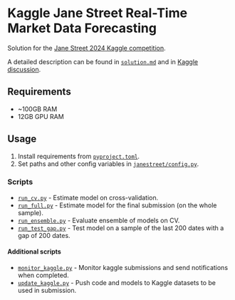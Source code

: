# Kaggle Jane Street Real-Time Market Data Forecasting

Solution for the [Jane Street 2024 Kaggle competition](https://www.kaggle.com/competitions/jane-street-real-time-market-data-forecasting/overview).

A detailed description can be found in [`solution.md`](solution.md) and in [Kaggle discussion](https://www.kaggle.com/competitions/jane-street-real-time-market-data-forecasting/discussion/556542).

## Requirements

- ~100GB RAM
- 12GB GPU RAM

## Usage

1. Install requirements from [`pyproject.toml`](pyproject.toml).
2. Set paths and other config variables in [`janestreet/config.py`](janestreet/config.py).

### Scripts

- [`run_cv.py`](scripts/python/run_cv.py) - Estimate model on cross-validation.
- [`run_full.py`](scripts/python/run_full.py) - Estimate model for the final submission (on the whole sample).
- [`run_ensemble.py`](scripts/python/run_ensemble.py) - Evaluate ensemble of models on CV.
- [`run_test_gap.py`](scripts/python/run_test_gap.py) - Test model on a sample of the last 200 dates with a gap of 200 dates.

#### Additional scripts

- [`monitor_kaggle.py`](scripts/python/monitor_kaggle.py) - Monitor kaggle submissions and send notifications when completed.
- [`update_kaggle.py`](scripts/python/update_kaggle.py) - Push code and models to Kaggle datasets to be used in submission.
